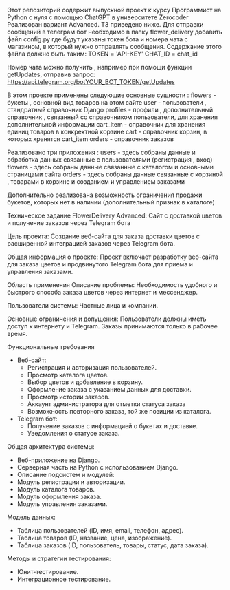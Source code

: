 Этот репозиторий содержит выпускной проект к курсу Программист на Python с нуля с помощью ChatGPT в университете Zerocoder
Реализован вариант Advanced. ТЗ приведено ниже. 
Для отправки сообщений в телеграм бот необходимо в папку flower_delivery добавить файл config.py где будут указаны токен бота и номера чата с магазином, в который нужно отправлять сообщения. Содержание этого файла должно быть таким:
TOKEN = 'API-KEY'
CHAT_ID = chat_id

Номер чата можно получить , например при помощи функции getUpdates, отправив запрос: 
 https://api.telegram.org/botYOUR_BOT_TOKEN/getUpdates

В этом проекте применены следующие основные сущности : 
flowers - букеты , основной вид товаров на этом сайте 
user - пользователи , стандратный справочник Django
profiles - профили , дополнительный справочник , связанный со справочником пользователи, для хранения дополнительной информации
cart_item - справочник для хранения единиц товаров в конкректной корзине
cart - справочник корзин, в которых хранятся cart_item
orders - справочник заказов 

Реализовано три приложения : 
users - здесь собраны данные  и обработка данных связанные с пользователями (регистрация , вход)
flowers - здесь собраны данные связанные с каталогом и основными страницами сайта 
orders - здесь собраны данные связанные с корзиной , товарами в корзине и созданием и управлением заказами

Дополнительно реализована возможность ограничения продажи букетов, которых нет в наличии (дополнительный признак в каталоге)
 
Техническое задание FlowerDelivery Advanced:
Сайт с доставкой цветов и получение заказов через Telegram бота

Цель проекта:
Создание веб-сайта для заказа доставки цветов с расширенной интеграцией заказов через Telegram бота.

Общая информация о проекте:
Проект включает разработку веб-сайта для заказа цветов и продвинутого Telegram бота для приема и управления заказами.

Область применения
Описание проблемы:
Необходимость удобного и быстрого способа заказа цветов через интернет и мессенджер.

Пользователи системы:
Частные лица и компании.

Основные ограничения и допущения:
Пользователи должны иметь доступ к интернету и Telegram. Заказы принимаются только в рабочее время.

Функциональные требования
- Веб-сайт:
    - Регистрация и авторизация пользователей.
    - Просмотр каталога цветов.
    - Выбор цветов и добавление в корзину.
    - Оформление заказа с указанием данных для доставки.
    - Просмотр истории заказов.
    - Аккаунт администратора для отметки статуса заказа
    - Возможность повторного заказа, той же позиции из каталога.
- Telegram бот:
    - Получение заказов с информацией о букетах и доставке.
    - Уведомления о статусе заказа.

Общая архитектура системы:
- Веб-приложение на Django.
- Серверная часть на Python с использованием Django.
- Описание подсистем и модулей:
- Модуль регистрации и авторизации.
- Модуль каталога товаров.
- Модуль оформления заказа.
- Модуль управления заказами.

Модель данных:
- Таблица пользователей (ID, имя, email, телефон, адрес).
- Таблица товаров (ID, название, цена, изображение).
- Таблица заказов (ID, пользователь, товары, статус, дата заказа).

Методы и стратегии тестирования:
- Юнит-тестирование.
- Интеграционное тестирование.
